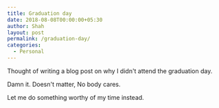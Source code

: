 ```yaml
---
title: Graduation day
date: 2018-08-08T00:00:00+05:30
author: Shah
layout: post
permalink: /graduation-day/
categories:
  - Personal
---
```

Thought of writing a blog post on why I didn't attend the graduation day.

Damn it. Doesn't matter, No body cares.

Let me do something worthy of my time instead.